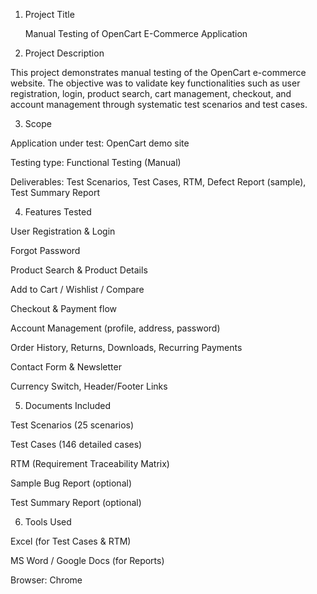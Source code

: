 1. Project Title

    Manual Testing of OpenCart E-Commerce Application

2. Project Description

This project demonstrates manual testing of the OpenCart e-commerce website. The objective was to validate key functionalities such as user registration, login, product search, cart management, checkout, and account management through systematic test scenarios and test cases.

3. Scope

Application under test: OpenCart demo site

Testing type: Functional Testing (Manual)

Deliverables: Test Scenarios, Test Cases, RTM, Defect Report (sample), Test Summary Report

4. Features Tested

User Registration & Login

Forgot Password

Product Search & Product Details

Add to Cart / Wishlist / Compare

Checkout & Payment flow

Account Management (profile, address, password)

Order History, Returns, Downloads, Recurring Payments

Contact Form & Newsletter

Currency Switch, Header/Footer Links

5. Documents Included

Test Scenarios (25 scenarios)

Test Cases (146 detailed cases)

RTM (Requirement Traceability Matrix)

Sample Bug Report (optional)

Test Summary Report (optional)

6. Tools Used

Excel (for Test Cases & RTM)

MS Word / Google Docs (for Reports)

Browser: Chrome
